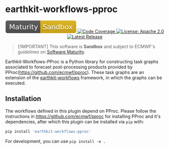 # earthkit-workflows-pproc

<p align="center">
  <a href="https://github.com/ecmwf/codex/raw/refs/heads/main/Project%20Maturity">
    <img src="https://github.com/ecmwf/codex/raw/refs/heads/main/Project%20Maturity/sandbox_badge.svg" alt="Static Badge">
  </a>

<a href="https://codecov.io/gh/ecmwf/earthkit-workflows-pproc">
    <img src="https://codecov.io/gh/ecmwf/earthkit-workflows-pproc/branch/develop/graph/badge.svg" alt="Code Coverage">
  </a>

<a href="https://opensource.org/licenses/apache-2-0">
    <img src="https://img.shields.io/badge/License-Apache%202.0-blue.svg" alt="License: Apache 2.0">
  </a>

<a href="https://github.com/ecmwf/earthkit-workflows-pproc/releases">
    <img src="https://img.shields.io/github/v/release/ecmwf/earthkit-workflows-pproc?color=blue&label=Release&style=flat-square" alt="Latest Release">
  </a>
</p>

> \[!IMPORTANT\]
> This software is **Sandbox** and subject to ECMWF's guidelines on [Software Maturity](https://github.com/ecmwf/codex/raw/refs/heads/main/Project%20Maturity).

Earthkit-Workflows-PProc is a Python library for constructing task graphs associated to forecast post-processing products provided by PProc(https://github.com/ecmwf/pproc). These task graphs are an extension of the [earthkit-workflows](https://github.com/ecmwf/earthkit-workflows) framework, in which the graphs can be executed.

## Installation

The workflows defined in this plugin depend on PProc. Please follow the instructions in https://github.com/ecmwf/pproc for installing PProc and it's dependencies, after which this plugin can be installed via `pip` with:

```bash
pip install 'earthkit-workflows-pproc'
```

For development, you can use `pip install -e .` 
